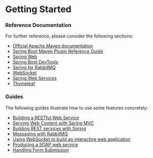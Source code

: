 # Getting Started

### Reference Documentation

For further reference, please consider the following sections:

- [Official Apache Maven documentation](https://maven.apache.org/guides/index.html)
- [Spring Boot Maven Plugin Reference Guide](https://docs.spring.io/spring-boot/docs/2.2.5.RELEASE/maven-plugin/)
- [Spring Web](https://docs.spring.io/spring-boot/docs/2.2.5.RELEASE/reference/htmlsingle/#boot-features-developing-web-applications)
- [Spring Boot DevTools](https://docs.spring.io/spring-boot/docs/2.2.5.RELEASE/reference/htmlsingle/#using-boot-devtools)
- [Spring for RabbitMQ](https://docs.spring.io/spring-boot/docs/2.2.5.RELEASE/reference/htmlsingle/#boot-features-amqp)
- [WebSocket](https://docs.spring.io/spring-boot/docs/2.2.5.RELEASE/reference/htmlsingle/#boot-features-websockets)
- [Spring Web Services](https://docs.spring.io/spring-boot/docs/2.2.5.RELEASE/reference/htmlsingle/#boot-features-webservices)
- [Thymeleaf](https://docs.spring.io/spring-boot/docs/2.2.5.RELEASE/reference/htmlsingle/#boot-features-spring-mvc-template-engines)

### Guides

The following guides illustrate how to use some features concretely:

- [Building a RESTful Web Service](https://spring.io/guides/gs/rest-service/)
- [Serving Web Content with Spring MVC](https://spring.io/guides/gs/serving-web-content/)
- [Building REST services with Spring](https://spring.io/guides/tutorials/bookmarks/)
- [Messaging with RabbitMQ](https://spring.io/guides/gs/messaging-rabbitmq/)
- [Using WebSocket to build an interactive web application](https://spring.io/guides/gs/messaging-stomp-websocket/)
- [Producing a SOAP web service](https://spring.io/guides/gs/producing-web-service/)
- [Handling Form Submission](https://spring.io/guides/gs/handling-form-submission/)
